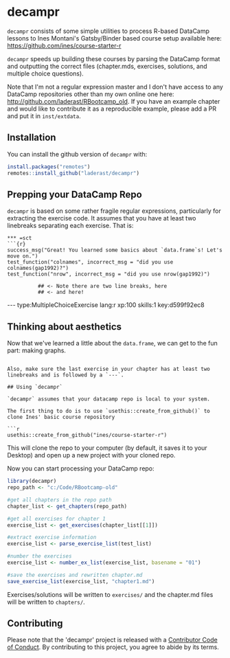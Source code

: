 # decampr

<!-- badges: start -->
<!-- badges: end -->

`decampr` consists of some simple utilities to process R-based DataCamp lessons to Ines Montani's Gatsby/Binder based course setup available here: https://github.com/ines/course-starter-r 

`decampr` speeds up building these courses by parsing the DataCamp format and outputting the correct files (chapter.mds, exercises, solutions, and multiple choice questions).   

Note that I'm not a regular expression master and I don't have access to any DataCamp repositories other than my own online one here: http://github.com/laderast/RBootcamp_old. If you have an example chapter and would like to contribute it as a reproducible example, please add a PR and put it in `inst/extdata`. 

## Installation

You can install the github version of `decampr` with:

``` r
install.packages("remotes")
remotes::install_github("laderast/decampr")
```

## Prepping your DataCamp Repo

`decampr` is based on some rather fragile regular expressions, particularly for extracting the exercise code. It assumes that you have at least two linebreaks separating each exercise. That is:

```
*** =sct
```{r}
success_msg("Great! You learned some basics about `data.frame`s! Let's move on.")
test_function("colnames", incorrect_msg = "did you use colnames(gap1992)?")
test_function("nrow", incorrect_msg = "did you use nrow(gap1992)")
```
              ## <- Note there are two line breaks, here
              ## <- and here!
--- type:MultipleChoiceExercise lang:r xp:100 skills:1 key:d599f92ec8
## Thinking about aesthetics
Now that we've learned a little about the `data.frame`, we can get to the fun part: making graphs.
```

Also, make sure the last exercise in your chapter has at least two linebreaks and is followed by a `---`.

## Using `decampr`

`decampr` assumes that your datacamp repo is local to your system.

The first thing to do is to use `usethis::create_from_github()` to clone Ines' basic course repository

```r
usethis::create_from_github("ines/course-starter-r")
```

This will clone the repo to your computer (by default, it saves it to your Desktop) and open up a new project with your cloned repo.

Now you can start processing your DataCamp repo:

``` r
library(decampr)
repo_path <- "c:/Code/RBootcamp-old"

#get all chapters in the repo path
chapter_list <- get_chapters(repo_path)

#get all exercises for chapter 1
exercise_list <- get_exercises(chapter_list[[1]])

#extract exercise information
exercise_list <- parse_exercise_list(test_list)

#number the exercises
exercise_list <- number_ex_list(exercise_list, basename = "01")

#save the exercises and rewritten chapter.md
save_exercise_list(exercise_list, "chapter1.md")
```

Exercises/solutions will be written to `exercises/` and the chapter.md files will be written to `chapters/`. 

## Contributing

Please note that the 'decampr' project is released with a [Contributor Code of Conduct](CODE_OF_CONDUCT.md). By contributing to this project, you agree to abide by its terms.
